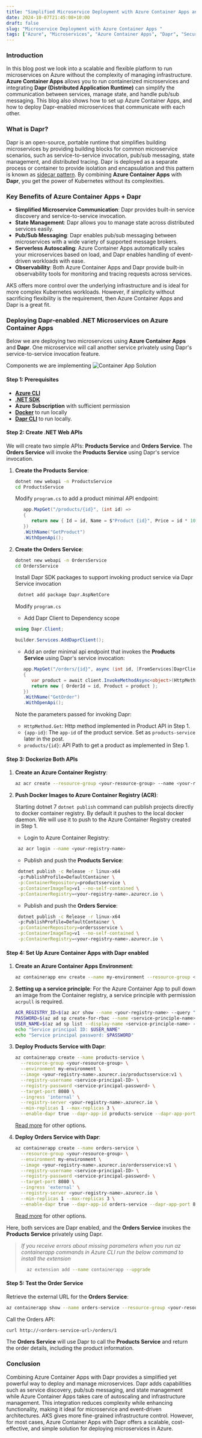 ```yaml
---
title: "Simplified Microservice Deployment with Azure Container Apps and Dapr"
date: 2024-10-07T21:45:08+10:00
draft: false 
slug: "Microservice Deployment with Azure Container Apps "
tags: ["Azure", "Microservices", "Azure Container Apps", "Dapr", "Security", "Scalability", "Containers", "AKS", "Kubernetes"]
---
```


### Introduction

In this blog post we look into a scalable and flexible platform to run microservices on Azure without the complexity of managing infrastructure. **Azure Container Apps** allows you to run containerized microservices and integrating **Dapr (Distributed Application Runtime)** can simplify the communication between services, manage state, and handle pub/sub messaging. This blog also shows how to set up Azure Container Apps, and how to deploy Dapr-enabled microservices that communicate with each other.

### What is Dapr?

Dapr is an open-source, portable runtime that simplifies building microservices by providing building blocks for common microservice scenarios, such as service-to-service invocation, pub/sub messaging, state management, and distributed tracing. Dapr is deployed as a separate process or container to provide isolation and encapsulation and this pattern is known as [sidecar pattern](https://learn.microsoft.com/en-us/azure/architecture/patterns/side-car). By combining **Azure Container Apps** with **Dapr**, you get the power of Kubernetes without its complexities.

### Key Benefits of Azure Container Apps + Dapr

- **Simplified Microservice Communication**: Dapr provides built-in service discovery and service-to-service invocation.
- **State Management**: Dapr allows you to manage state across distributed services easily.
- **Pub/Sub Messaging**: Dapr enables pub/sub messaging between microservices with a wide variety of supported message brokers.
- **Serverless Autoscaling**: Azure Container Apps automatically scales your microservices based on load, and Dapr enables handling of event-driven workloads with ease.
- **Observability**: Both Azure Container Apps and Dapr provide built-in observability tools for monitoring and tracing requests across services.

AKS offers more control over the underlying infrastructure and is ideal for more complex Kubernetes workloads. However, if simplicity without sacrificing flexibility is the requirement, then Azure Container Apps and Dapr is a great fit.

### Deploying Dapr-enabled .NET Microservices on Azure Container Apps

Below we are deploying two microservices using **Azure Container Apps** and **Dapr**. One microservice will call another service privately using Dapr's service-to-service invocation feature.

Components we are implementing
![Container App Solution](/blogimages/container-app.svg)

#### Step 1: Prerequisites

- [**Azure CLI**](https://learn.microsoft.com/en-us/cli/azure/install-azure-cli)
- [**.NET SDK**](https://dotnet.microsoft.com/download)
- **Azure Subscription** with sufficient permission
- [**Docker**](https://docs.docker.com/get-docker/) to run locally
- [**Dapr CLI**](https://docs.dapr.io/getting-started/install-dapr-cli/) to run locally.

#### Step 2: Create .NET Web APIs

We will create two simple APIs: **Products Service** and **Orders Service**. The **Orders Service** will invoke the **Products Service** using Dapr's service invocation.

1. **Create the Products Service**:
   ```bash
   dotnet new webapi -n ProductsService
   cd ProductsService
   ```

   Modify `program.cs` to add a product minimal API endpoint:
   ```csharp
      app.MapGet("/products/{id}", (int id) =>
      {
         return new { Id = id, Name = $"Product {id}", Price = id * 10 };
      })
      .WithName("GetProduct")
      .WithOpenApi();
   ```
 
2. **Create the Orders Service**:
   ```bash
   dotnet new webapi -n OrdersService
   cd OrdersService
   ```
   Install Dapr SDK packages to support invoking product service via Dapr Service invocation
   ```bash
    dotnet add package Dapr.AspNetCore
   ```

   Modify `program.cs`
   - Add Dapr Client to Dependency scope
   ```csharp
   using Dapr.Client;

   builder.Services.AddDaprClient();
   ```
   - Add an order minimal api endpoint that invokes the **Products Service** using Dapr's service invocation:
   ```csharp
      app.MapGet("/orders/{id}", async (int id, [FromServices]DaprClient client) =>
      {
         var product = await client.InvokeMethodAsync<object>(HttpMethod.Get,"products-service", $"products/{id}");
         return new { OrderId = id, Product = product };
      })
      .WithName("GetOrder")
      .WithOpenApi();
   ```

   Note the parameters passed for invoking Dapr: 
    - `HttpMethod.Get`: Http method implemented in Product API in Step 1.  
    - `{app-id}`: The `app-id` of the product service. Set as `products-service` later in the post.
    - `products/{id}`: API Path to get a product as implemented in Step 1.

#### Step 3: Dockerize Both APIs

1. **Create an Azure Container Registry**:
   ```bash
   az acr create --resource-group <your-resource-group> --name <your-registry-name> --sku Basic
   ```
2. **Push Docker Images to Azure Container Registry (ACR)**:

   Starting dotnet 7 `dotnet publish` command can publish projects directly to docker container registry. By default it pushes to the local docker daemon. 
   We will use it to push to the  Azure Container Registry created in Step 1.
   - Login to Azure Container Registry:
   ```bash
    az acr login --name <your-registry-name>
   ```
   - Publish and push the **Products Service**:
   ```bash
    dotnet publish -c Release -r linux-x64 
    -p:PublishProfile=DefaultContainer \
    -p:ContainerRepository=productsservice \
    -p:ContainerImageTag=v1 --no-self-contained \
    -p:ContainerRegistry=<your-registry-name>.azurecr.io \
   ```

   - Publish and push the **Orders Service**:
   ```bash
    dotnet publish -c Release -r linux-x64 
    -p:PublishProfile=DefaultContainer \
    -p:ContainerRepository=orderssservice \
    -p:ContainerImageTag=v1 --no-self-contained \
    -p:ContainerRegistry=<your-registry-name>.azurecr.io \
   ```

#### Step 4: Set Up Azure Container Apps with Dapr enabled

1. **Create an Azure Container Apps Environment**:
   ```bash
   az containerapp env create --name my-environment --resource-group <your-resource-group> --location <your-location>
   ```
2. **Setting up a service principle**:
   For the Azure Container App to pull down an image from the Container registry, a service principle with permission `acrpull` is required. 
    ```bash
    ACR_REGISTRY_ID=$(az acr show --name <your-registry-name> --query "id" --output tsv)
    PASSWORD=$(az ad sp create-for-rbac --name <service-principle-name> --scopes $ACR_REGISTRY_ID --role acrpull --query "password" --output tsv)
    USER_NAME=$(az ad sp list --display-name <service-principle-name> --query "[].appId" --output tsv)
    echo "Service principal ID: $USER_NAME"
    echo "Service principal password: $PASSWORD"
    ```

3. **Deploy Products Service with Dapr**:
   ```bash
   az containerapp create --name products-service \
     --resource-group <your-resource-group> \
     --environment my-environment \
     --image <your-registry-name>.azurecr.io/productsservice:v1 \
     --registry-username <service-principal-ID> \
     --registry-password <service-principal-password> \
     --target-port 8080 \
     --ingress 'internal' \
     --registry-server <your-registry-name>.azurecr.io \
     --min-replicas 1 --max-replicas 3 \
     --enable-dapr true --dapr-app-id products-service --dapr-app-port 8080
   ```
   [Read more](https://learn.microsoft.com/en-us/cli/azure/containerapp?view=azure-cli-latest#az-containerapp-create) for other options.

4. **Deploy Orders Service with Dapr**:
   ```bash
   az containerapp create --name orders-service \
     --resource-group <your-resource-group> \
     --environment my-environment \
     --image <your-registry-name>.azurecr.io/ordersservice:v1 \
     --registry-username <service-principal-ID> \
     --registry-password <service-principal-password> \
     --target-port 8080 \
     --ingress 'external' \
     --registry-server <your-registry-name>.azurecr.io \
     --min-replicas 1 --max-replicas 3 \
     --enable-dapr true --dapr-app-id orders-service --dapr-app-port 8080
   ```
   [Read more](https://learn.microsoft.com/en-us/cli/azure/containerapp?view=azure-cli-latest#az-containerapp-create) for other options.

Here, both services are Dapr enabled, and the **Orders Service** invokes the **Products Service** privately using Dapr.
> *If you receive errors about missing parameters when you run az containerapp commands in Azure CLI run the below command to install the extension*
> ```bash
>   az extension add --name containerapp --upgrade
> ```

#### Step 5: Test the Order Service

Retrieve the external URL for the **Orders Service**:
```bash
az containerapp show --name orders-service --resource-group <your-resource-group> --query properties.configuration.ingress.fqdn
```

Call the Orders API:


```bash
curl http://<orders-service-url>/orders/1
```

The **Orders Service** will use Dapr to call the **Products Service** and return the order details, including the product information.

### Conclusion

Combining Azure Container Apps with Dapr provides a simplified yet powerful way to deploy and manage microservices. Dapr adds capabilities such as service discovery, pub/sub messaging, and state management while Azure Container Apps takes care of autoscaling and infrastructure management. This integration reduces complexity while enhancing functionality, making it ideal for microservice and event-driven architectures. AKS gives more fine-grained infrastructure control. However, for most cases, Azure Container Apps with Dapr offers a scalable, cost-effective, and simple solution for deploying microservices in Azure.

